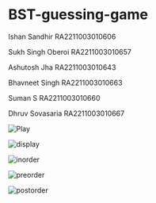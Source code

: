 # BST-guessing-game

Ishan Sandhir RA2211003010606

Sukh Singh Oberoi RA2211003010657

Ashutosh Jha RA2211003010643

Bhavneet Singh RA2211003010663

Suman S RA2211003010660

Dhruv Sovasaria RA2211003010667


![Play](https://raw.githubusercontent.com/Sandhirishan/BST-guessing-game/main/screenshots/play.jpg)

![display](https://raw.githubusercontent.com/Sandhirishan/BST-guessing-game/main/screenshots/display.jpg)

![inorder](https://raw.githubusercontent.com/Sandhirishan/BST-guessing-game/main/screenshots/in.jpg)

![preorder](https://raw.githubusercontent.com/Sandhirishan/BST-guessing-game/main/screenshots/pre.jpg)

![postorder](https://raw.githubusercontent.com/Sandhirishan/BST-guessing-game/main/screenshots/post.jpg)
